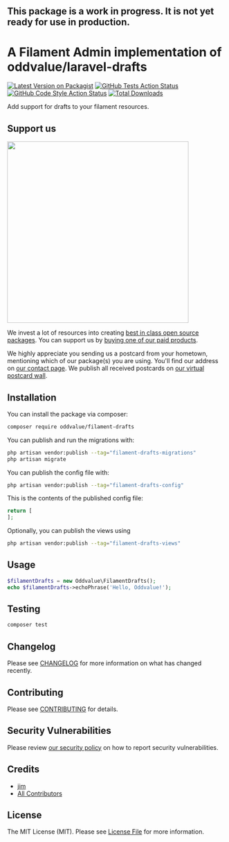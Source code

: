
## This package is a work in progress. It is not yet ready for use in production.

# A Filament Admin implementation of oddvalue/laravel-drafts

[![Latest Version on Packagist](https://img.shields.io/packagist/v/oddvalue/filament-drafts.svg?style=flat-square)](https://packagist.org/packages/oddvalue/filament-drafts)
[![GitHub Tests Action Status](https://img.shields.io/github/workflow/status/oddvalue/filament-drafts/run-tests?label=tests)](https://github.com/oddvalue/filament-drafts/actions?query=workflow%3Arun-tests+branch%3Amain)
[![GitHub Code Style Action Status](https://img.shields.io/github/workflow/status/oddvalue/filament-drafts/Check%20&%20fix%20styling?label=code%20style)](https://github.com/oddvalue/filament-drafts/actions?query=workflow%3A"Check+%26+fix+styling"+branch%3Amain)
[![Total Downloads](https://img.shields.io/packagist/dt/oddvalue/filament-drafts.svg?style=flat-square)](https://packagist.org/packages/oddvalue/filament-drafts)

Add support for drafts to your filament resources.

## Support us

[<img src="https://github-ads.s3.eu-central-1.amazonaws.com/filament-drafts.jpg?t=1" width="419px" />](https://spatie.be/github-ad-click/filament-drafts)

We invest a lot of resources into creating [best in class open source packages](https://spatie.be/open-source). You can support us by [buying one of our paid products](https://spatie.be/open-source/support-us).

We highly appreciate you sending us a postcard from your hometown, mentioning which of our package(s) you are using. You'll find our address on [our contact page](https://spatie.be/about-us). We publish all received postcards on [our virtual postcard wall](https://spatie.be/open-source/postcards).

## Installation

You can install the package via composer:

```bash
composer require oddvalue/filament-drafts
```

You can publish and run the migrations with:

```bash
php artisan vendor:publish --tag="filament-drafts-migrations"
php artisan migrate
```

You can publish the config file with:

```bash
php artisan vendor:publish --tag="filament-drafts-config"
```

This is the contents of the published config file:

```php
return [
];
```

Optionally, you can publish the views using

```bash
php artisan vendor:publish --tag="filament-drafts-views"
```

## Usage

```php
$filamentDrafts = new Oddvalue\FilamentDrafts();
echo $filamentDrafts->echoPhrase('Hello, Oddvalue!');
```

## Testing

```bash
composer test
```

## Changelog

Please see [CHANGELOG](CHANGELOG.md) for more information on what has changed recently.

## Contributing

Please see [CONTRIBUTING](https://github.com/spatie/.github/blob/main/CONTRIBUTING.md) for details.

## Security Vulnerabilities

Please review [our security policy](../../security/policy) on how to report security vulnerabilities.

## Credits

- [jim](https://github.com/oddvalue)
- [All Contributors](../../contributors)

## License

The MIT License (MIT). Please see [License File](LICENSE.md) for more information.
